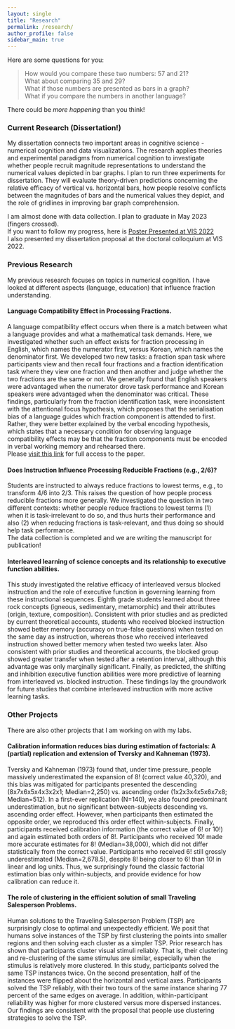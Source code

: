 ```yaml
---
layout: single
title: "Research"
permalink: /research/
author_profile: false
sidebar_main: true
---
```

Here are some questions for you:
> How would you compare these two numbers: 57 and 21?<br>
> What about comparing 35 and 29?<br>
> What if those numbers are presented as bars in a graph?<br>
> What if you compare the numbers in another language?<br>

There could be *more happening* than you think! <br>

### Current Research (Dissertation!)
My dissertation connects two important areas in cognitive science - numerical cognition and data visualizations. The research applies theories and experimental paradigms from numerical cognition to investigate whether people recruit magnitude representations to understand the numerical values depicted in bar graphs. I plan to run three experiments for dissertation. They will evaluate theory-driven predictions concerning the relative efficacy of vertical vs. horizontal bars, how people resolve conflicts between the magnitudes of bars and the numerical values they depict, and the role of gridlines in improving bar graph comprehension. <br>

I am almost done with data collection. I plan to graduate in May 2023 (fingers crossed). <br>
If you want to follow my progress, here is [Poster Presented at VIS 2022](https://drive.google.com/file/d/1HZKrLijuqF27j4F1QNJvdUd2-Gnpunmx/view?usp=sharing) <br>
I also presented my dissertation proposal at the doctoral colloquium at VIS 2022.

### Previous Research
My previous research focuses on topics in numerical cognition. I have looked at different aspects (language, education) that influence fraction understanding. 

#### Language Compatibility Effect in Processing Fractions.
A language compatibility effect occurs when there is a match between what a language provides and what a mathematical task demands. Here, we investigated whether such an effect exists for fraction processing in English, which names the numerator first, versus Korean, which names the denominator first. We developed two new tasks: a fraction span task where participants view and then recall four fractions and a fraction identification task where they view one fraction and then another and judge whether the two fractions are the same or not. We generally found that English speakers were advantaged when the numerator drove task performance and Korean speakers were advantaged when the denominator was critical. These findings, particularly from the fraction identification task, were inconsistent with the attentional focus hypothesis, which proposes that the serialisation bias of a language guides which fraction component is attended to first. Rather, they were better explained by the verbal encoding hypothesis, which states that a necessary condition for observing language compatibility effects may be that the fraction components must be encoded in verbal working memory and rehearsed there. <br>
Please [visit this link](https://journals.sagepub.com/doi/abs/10.1177/17470218221095747) for full access to the paper. <br>

#### Does Instruction Influence Processing Reducible Fractions (e.g., 2/6)? 
Students are instructed to always reduce fractions to lowest terms, e.g., to transform 4/6 into 2/3. This raises the question of how people process reducible fractions more generally. We investigated the question in two different contexts: whether people reduce fractions to lowest terms (1) when it is task-irrelevant to do so, and thus hurts their performance and also (2) when reducing fractions is task-relevant, and thus doing so should help task performance. <br>
The data collection is completed and we are  writing the manuscript for publication! 

#### Interleaved learning of science concepts and its relationship to executive function abilities.
This study investigated the relative efficacy of interleaved versus blocked instruction and the role of executive function in governing learning from these instructional sequences. Eighth grade students learned about three rock concepts (igneous, sedimentary, metamorphic) and their attributes (origin, texture, composition). Consistent with prior studies and as predicted by current theoretical accounts, students who received blocked instruction showed better memory (accuracy on true-false questions) when tested on the same day as instruction, whereas those who received interleaved instruction showed better memory when tested two weeks later. Also consistent with prior studies and theoretical accounts, the blocked group showed greater transfer when tested after a retention interval, although this advantage was only marginally significant. Finally, as predicted, the shifting and inhibition executive function abilities were more predictive of learning from interleaved vs. blocked instruction. These findings lay the groundwork for future studies that combine interleaved instruction with more active learning tasks.

### Other Projects
There are also other projects that I am working on with my labs. 

#### Calibration information reduces bias during estimation of factorials: A (partial) replication and extension of Tversky and Kahneman (1973).
Tversky and Kahneman (1973) found that, under time pressure, people massively underestimated the expansion of 8! (correct value 40,320), and this bias was mitigated for participants presented the descending (8x7x6x5x4x3x2x1; Median=2,250) vs. ascending order (1x2x3x4x5x6x7x8; Median=512). In a first-ever replication (N=140), we also found predominant underestimation, but no significant between-subjects descending vs. ascending order effect. However, when participants then estimated the opposite order, we reproduced this order effect within-subjects. Finally, participants received calibration information (the correct value of 6! or 10!) and again estimated both orders of 8!. Participants who received 10! made more accurate estimates for 8! (Median=38,000), which did not differ statistically from the correct value. Participants who received 6! still grossly underestimated (Median=2,678.5), despite 8! being closer to 6! than 10! in linear and log units. Thus, we surprisingly found the classic factorial estimation bias only within-subjects, and provide evidence for how calibration can reduce it.

#### The role of clustering in the efficient solution of small Traveling Salesperson Problems.
Human solutions to the Traveling Salesperson Problem (TSP) are surprisingly close to optimal and unexpectedly efficient. We posit that humans solve instances of the TSP by first clustering the points into smaller regions and then solving each cluster as a simpler TSP. Prior research has shown that participants cluster visual stimuli reliably. That is, their clustering and re-clustering of the same stimulus are similar, especially when the stimulus is relatively more clustered. In this study, participants solved the same TSP instances twice. On the second presentation, half of the instances were flipped about the horizontal and vertical axes. Participants solved the TSP reliably, with their two tours of the same instance sharing 77 percent of the same edges on average. In addition, within-participant reliability was higher for more clustered versus more dispersed instances. Our findings are consistent with the proposal that people use clustering strategies to solve the TSP.